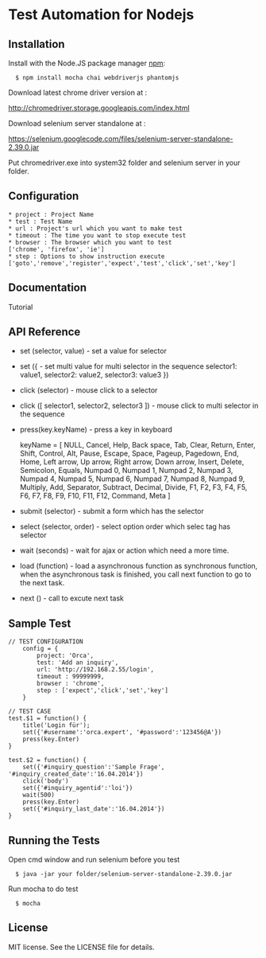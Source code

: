 Test Automation for Nodejs
===============

## Installation

  Install with the Node.JS package manager [npm](http://npmjs.org/):

      $ npm install mocha chai webdriverjs phantomjs
	  
  Download latest chrome driver version at :
  
  http://chromedriver.storage.googleapis.com/index.html
	  
  Download selenium server standalone at :
  
  https://selenium.googlecode.com/files/selenium-server-standalone-2.39.0.jar
	  
  Put chromedriver.exe into system32 folder and selenium server in your folder.

## Configuration

    * project : Project Name
    * test : Test Name
    * url : Project's url which you want to make test
    * timeout : The time you want to stop execute test
    * browser : The browser which you want to test
    ['chrome', 'firefox', 'ie']
    * step : Options to show instruction execute
    ['goto','remove','register','expect','test','click','set','key']


## Documentation

  Tutorial 
  
## API Reference

  * set (selector, value) - set a value for selector

  * set ({                - set multi value for multi selector in the sequence
	selector1: value1,
	selector2: value2,
	selector3: value3
    })	
	
  * click (selector)     - mouse click to a selector
	
  * click ([ selector1, selector2, selector3 ]) - mouse click to multi selector in the sequence
	
  * press(key.keyName) - press a key in keyboard

    keyName = [ NULL, Cancel, Help, Back space, Tab, Clear, Return, Enter, Shift, Control, Alt, Pause, Escape, Space, Pageup, Pagedown, End, Home, Left arrow, Up arrow, Right arrow, Down arrow, Insert, Delete, Semicolon, Equals, Numpad 0, Numpad 1, Numpad 2, Numpad 3, Numpad 4, Numpad 5, Numpad 6, Numpad 7, Numpad 8, Numpad 9, Multiply, Add, Separator, Subtract, Decimal, Divide, F1, F2, F3, F4, F5, F6, F7, F8, F9, F10, F11, F12, Command, Meta ]

  * submit (selector)  - submit a form which has the selector
	 
  * select (selector, order) - select option order which selec tag has selector 
	
  * wait (seconds) - wait for ajax or action which need a more time.	
 
  * load (function) - load a asynchronous function as synchronous function, when the asynchronous task is finished, you call next function to go to the next task. 
  
  * next () - call to excute next task  
   
  
## Sample Test
  
	// TEST CONFIGURATION
        config = {
            project: 'Orca',  
            test: 'Add an inquiry', 
            url: 'http://192.168.2.55/login',
            timeout : 99999999,
            browser : 'chrome', 
            step : ['expect','click','set','key'] 
        } 
   
	// TEST CASE   
	test.$1 = function() {   
		title('Login für');       
		set({'#username':'orca.expert', '#password':'123456@A'}) 
		press(key.Enter)
	}  

	test.$2 = function() {
		set({'#inquiry_question':'Sample Frage', '#inquiry_created_date':'16.04.2014'})
		click('body')
		set({'#inquiry_agentid':'loi'}) 
		wait(500)
		press(key.Enter)
		set({'#inquiry_last_date':'16.04.2014'})
	}  
  
  
## Running the Tests

  Open cmd window and run selenium before you test
	
	  $ java -jar your folder/selenium-server-standalone-2.39.0.jar
  
  Run mocha to do test
	
      $ mocha
 
## License
  MIT license. See the LICENSE file for details.
